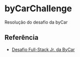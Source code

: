 # byCarChallenge
Resolução do desafio da byCar
## Referência
 - [Desafio Full-Stack Jr. da ByCar]([https://awesomeopensource.com/project/elangosundar/awesome-README-templates](https://github.com/byecar-apps/desafio-fullstack-1/blob/master/fullstack-jr.md)https://github.com/byecar-apps/desafio-fullstack-1/blob/master/fullstack-jr.md)
